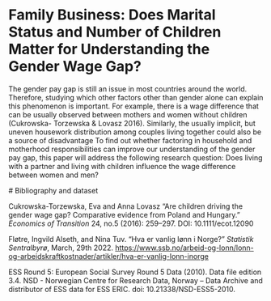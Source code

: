 # Family Business: Does Marital Status and Number of Children Matter for Understanding the Gender Wage Gap?

The gender pay gap is still an issue in most countries around the world. Therefore, studying which other factors other than gender alone can explain this phenomenon is important. For example, there is a wage difference that can be usually observed between mothers and women without children (Cukrowska-
Torzewska & Lovasz 2016). Similarly, the usually implicit, but uneven housework distribution among couples living together could also be a source of disadvantage To find out whether factoring in household and motherhood responsibilities can improve our understanding of the gender pay gap, this paper will address the following research question: Does living with a partner and living with children influence the wage difference between women and men?

# Bibliography and dataset

Cukrowska-Torzewska, Eva and Anna Lovasz “Are children driving the gender wage gap? Comparative
evidence from Poland and Hungary.” _Economics of Transition_ 24, no.5 (2016): 259–297. DOI:
10.1111/ecot.12090

Fløtre, Ingvild Alseth, and Nina Tuv. “Hva er vanlig lønn i Norge?” _Statistik Sentralbyrø_, March, 29th
2022. https://www.ssb.no/arbeid-og-lonn/lonn-og-arbeidskraftkostnader/artikler/hva-er-vanlig-lonn-inorge

ESS Round 5: European Social Survey Round 5 Data (2010). Data file edition 3.4. NSD - Norwegian
Centre for Research Data, Norway – Data Archive and distributor of ESS data for ESS ERIC. doi:
10.21338/NSD-ESS5-2010.
